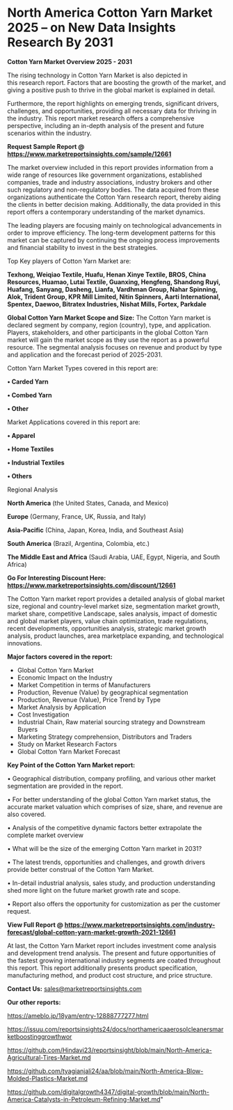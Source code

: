 # North America Cotton Yarn Market 2025 – on New Data Insights Research By 2031

<Strong> Cotton Yarn Market Overview 2025 - 2031</strong>

The rising technology in Cotton Yarn Market is also depicted in this research report. Factors that are boosting the growth of the market, and giving a positive push to thrive in the global market is explained in detail.

Furthermore, the report highlights on emerging trends, significant drivers, challenges, and opportunities, providing all necessary data for thriving in the industry. This report market research offers a comprehensive perspective, including an in-depth analysis of the present and future scenarios within the industry.

<strong>Request Sample Report @ <a href=https://www.marketreportsinsights.com/sample/12661>https://www.marketreportsinsights.com/sample/12661</a></strong>

The market overview included in this report provides information from a wide range of resources like government organizations, established companies, trade and industry associations, industry brokers and other such regulatory and non-regulatory bodies. The data acquired from these organizations authenticate the Cotton Yarn research report, thereby aiding the clients in better decision making. Additionally, the data provided in this report offers a contemporary understanding of the market dynamics.

The leading players are focusing mainly on technological advancements in order to improve efficiency. The long-term development patterns for this market can be captured by continuing the ongoing process improvements and financial stability to invest in the best strategies.

Top Key players of Cotton Yarn Market are:

<strong>Texhong, Weiqiao Textile, Huafu, Henan Xinye Textile, BROS, China Resources, Huamao, Lutai Textile, Guanxing, Hengfeng, Shandong Ruyi, Huafang, Sanyang, Dasheng, Lianfa, Vardhman Group, Nahar Spinning, Alok, Trident Group, KPR Mill Limited, Nitin Spinners, Aarti International, Spentex, Daewoo, Bitratex Industries, Nishat Mills, Fortex, Parkdale</strong>

<strong><b>Global Cotton Yarn Market Scope and Size:</b></strong>
The Cotton Yarn market is declared segment by company, region (country), type, and application. Players, stakeholders, and other participants in the global Cotton Yarn market will gain the market scope as they use the report as a powerful resource. The segmental analysis focuses on revenue and product by type and application and the forecast period of 2025-2031.

Cotton Yarn Market Types covered in this report are:

<strong>• Carded Yarn

• Combed Yarn

• Other</strong>

Market Applications covered in this report are:

<strong>• Apparel

• Home Textiles

• Industrial Textiles

• Others</strong> 

Regional Analysis

<strong>North America</strong> (the United States, Canada, and Mexico)

<strong>Europe</strong> (Germany, France, UK, Russia, and Italy)

<strong>Asia-Pacific</strong> (China, Japan, Korea, India, and Southeast Asia)

<strong>South America</strong> (Brazil, Argentina, Colombia, etc.)

<strong>The Middle East and Africa</strong> (Saudi Arabia, UAE, Egypt, Nigeria, and South Africa)

<strong>Go For Interesting Discount Here: <a href=https://www.marketreportsinsights.com/discount/12661>https://www.marketreportsinsights.com/discount/12661</a></strong>

The Cotton Yarn market report provides a detailed analysis of global market size, regional and country-level market size, segmentation market growth, market share, competitive Landscape, sales analysis, impact of domestic and global market players, value chain optimization, trade regulations, recent developments, opportunities analysis, strategic market growth analysis, product launches, area marketplace expanding, and technological innovations.

<strong><b>Major factors covered in the report:</b></strong>
<ul>
  <li>Global Cotton Yarn Market </li>
  <li>Economic Impact on the Industry</li>
  <li>Market Competition in terms of Manufacturers</li>
  <li>Production, Revenue (Value) by geographical segmentation</li>
  <li>Production, Revenue (Value), Price Trend by Type</li>
  <li>Market Analysis by Application</li>
  <li>Cost Investigation</li>
  <li>Industrial Chain, Raw material sourcing strategy and Downstream Buyers</li>
  <li>Marketing Strategy comprehension, Distributors and Traders</li>
  <li>Study on Market Research Factors</li>
  <li>Global Cotton Yarn Market Forecast</li>
</ul>

<strong><b>Key Point of the Cotton Yarn Market report:</b></strong>

• Geographical distribution, company profiling, and various other market segmentation are provided in the report.

• For better understanding of the global Cotton Yarn market status, the accurate market valuation which comprises of size, share, and revenue are also covered.

• Analysis of the competitive dynamic factors better extrapolate the complete market overview

• What will be the size of the emerging Cotton Yarn market in 2031?

• The latest trends, opportunities and challenges, and growth drivers provide better construal of the Cotton Yarn Market.

• In-detail industrial analysis, sales study, and production understanding shed more light on the future market growth rate and scope.

• Report also offers the opportunity for customization as per the customer request.

<strong><b>View Full Report @ <a href=https://www.marketreportsinsights.com/industry-forecast/global-cotton-yarn-market-growth-2021-12661>https://www.marketreportsinsights.com/industry-forecast/global-cotton-yarn-market-growth-2021-12661</a></b></strong>


At last, the Cotton Yarn Market report includes investment come analysis and development trend analysis. The present and future opportunities of the fastest growing international industry segments are coated throughout this report. This report additionally presents product specification, manufacturing method, and product cost structure, and price structure.

<strong>Contact Us:</strong>
sales@marketreportsinsights.com

<strong>Our other reports:</strong>

<a href=https://ameblo.jp/18yam/entry-12888777277.html>https://ameblo.jp/18yam/entry-12888777277.html</a>

<a href=https://issuu.com/reportsinsights24/docs/northamericaaerosolcleanersmarketboostinggrowthwor>https://issuu.com/reportsinsights24/docs/northamericaaerosolcleanersmarketboostinggrowthwor</a>

<a href=https://github.com/Hindavi23/reportsinsight/blob/main/North-America-Agricultural-Tires-Market.md>https://github.com/Hindavi23/reportsinsight/blob/main/North-America-Agricultural-Tires-Market.md</a>

<a href=https://github.com/tyagianjali24/aa/blob/main/North-America-Blow-Molded-Plastics-Market.md>https://github.com/tyagianjali24/aa/blob/main/North-America-Blow-Molded-Plastics-Market.md</a>

<a href=https://github.com/digitalgrowth4347/digital-growth/blob/main/North-America-Catalysts-in-Petroleum-Refining-Market.md>https://github.com/digitalgrowth4347/digital-growth/blob/main/North-America-Catalysts-in-Petroleum-Refining-Market.md</a>"
